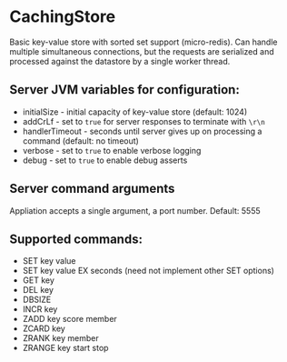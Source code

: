 # CachingStore
Basic key-value store with sorted set support (micro-redis).
Can handle multiple simultaneous connections, but the requests are serialized and processed against the datastore by a single worker thread.

## Server JVM variables for configuration:
* initialSize - initial capacity of key-value store (default: 1024)
* addCrLf - set to `true` for server responses to terminate with `\r\n`
* handlerTimeout - seconds until server gives up on processing a command (default: no timeout)
* verbose - set to `true` to enable verbose logging
* debug - set to `true` to enable debug asserts

## Server command arguments
Appliation accepts a single argument, a port number.  Default: 5555

## Supported commands:
* SET key value
* SET key value EX seconds (need not implement other SET options)
* GET key
* DEL key
* DBSIZE
* INCR key
* ZADD key score member
* ZCARD key
* ZRANK key member
* ZRANGE key start stop
